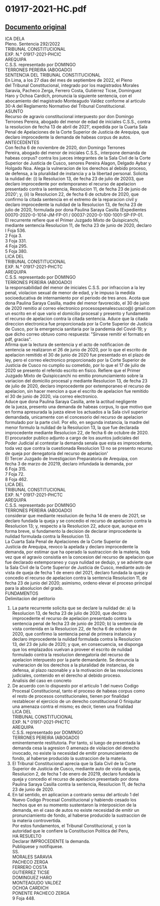 
01917-2021-HC.pdf
=================
  
[Documento original](https://tc.gob.pe/jurisprudencia/2022/01917-2021-HC.pdf)  
---  
ICA DELA  
Pleno. Sentencia 292/2022  
TRIBUNAL CONSTITUCIONAL  
EXP. N.° 01917-2021-PHCIC  
AREQUIPA  
C.S.S. representado por DOMINGO  
TERRONES PEREIRA (ABOGADO)  
SENTENCIA DEL TRIBUNAL CONSTITUCIONAL  
En Lima, a los 27 dias del mes de septiembre de 2022, el Pleno  
del Tribunal Constitucional, integrado por los magistrados Morales  
Saravia, Pacheco Zerga, Ferrero Costa, Gutiérrez Ticse, Dominguez  
Haro y Ochoa Cardich, pronuncia la siguiente sentencia, con el  
abocamiento del magistrado Monteagudo Valdez conforme al articulo  
30-A del Reglamento Normativo del Tribunal Constitucional.  
ASUNTO  
Recurso de agravio constitucional interpuesto por don Domingo  
Terrones Pereira, abogado del menor de edad de iniciales C.S.S., contra  
la resolucion de fecha 13 de abril de 2021', expedida por la Cuarta Sala  
Penal de Apelaciones de la Corte Superior de Justicia de Arequipa, que  
declaro improcedente la demanda de habeas corpus de autos.  
ANTECEDENTES  
Con fecha 6 de noviembre de 2020, don Domingo Terrones  
Pereira, abogado del menor de iniciales C.S.S., interpone demanda de  
habeas corpus? contra los jueces integrantes de la Sala Civil de la Corte  
Superior de Justicia de Cusco, senores Pereira Alagon, Delgado Aybar y  
Holgado Noa. Alega la vulneracion de los derechos al debido proceso,  
de defensa, a la pluralidad de instancia y a la libertad personal. Solicita  
la nulidad de: (i) la Resolucion 13, de fecha 23 de julio de 20203, que  
declaro improcedente por extemporaneo el recurso de apelacion  
presentado contra la sentencia, Resolucion 11, de fecha 23 de junio de  
2020'; y, (ii) la Resolucion 22, de fecha 6 de octubre de 2020, que  
confirmo la citada sentencia en el extremo de la reparacion civil y  
declaro improcedente la nulidad de la Resolucion 13, de fecha 23 de  
julio de 2020, formulada por dona Paulina Saraya Casilla (Expedientes  
00070-2020-0-1014-JM-FP-01 / 00037-2020-0-100-1001-SP-FP-01.  
El recurrente refiere que el Primer Juzgado Mixto de Quispicanchi,  
mediante sentencia Resolucion 11, de fecha 23 de junio de 2020, declaro  
I Foja 536.  
2 Foja 3.  
3 Foja 331.  
4 Foja 295.  
5 Foja 380.  
LICA DEL  
TRIBUNAL CONSTITUCIONAL  
EXP. N.° 01917-2021-PHCTC  
AREQUIPA  
C.S.S. representado por DOMINGO  
TERRONES PEREIRA (ABOGADO)  
la responsabilidad del menor de iniciales C.S.S. por infraccion a la ley  
penal, violacion sexual de menor de edad, y le impuso la medida  
socioeducativa de internamiento por el periodo de tres anos. Acota que  
dona Paulina Saraya Casilla, madre del menor favorecido, el 30 de junio  
de 2020 remitio al correo electronico procesospenalescusco@) gmail.com  
un escrito en el que vario el domicilio procesal y presento y fundamento  
el recurso de apelacion contra la citada sentencia. Aduce que la citada  
direccion electronica fue proporcionada por la Corte Superior de Justicia  
de Cusco, por la emergencia sanitaria por la pandemia del Covid-19; y  
que dicho correo obtuvo como respuesta: "Sirvase remitir el formato en  
pdf, gracias".  
Afirma que la lectura de sentencia y el acto de notificacion de  
sentencia se realizaron el 26 de junio de 2020, por lo que el escrito de  
apelacion remitido el 30 de junio de 2020 fue presentado en el plazo de  
ley, pero el correo electronico proporcionado por la Corte Superior de  
Justicia de Cusco no cumplio su cometido, por lo que el 17 de julio de  
2020 se presento el referido escrito en fisico. Refiere que el Primer  
Juzgado Mixto de Quispiccanchi no emitio pronunciamiento sobre la  
variacion del domicilio procesal y mediante Resolucion 13, de fecha 23  
de julio de 2020, declaro improcedente por extemporaneo el recurso de  
apelacion, sin hacer mencion a que el escrito de apelacion fue remitido  
el 30 de junio de 2020, via correo electronico.  
Aduce que dona Paulina Saraya Casilla, ante la actitud negligente  
de la jueza, presento una demanda de habeas corpus, lo que motivo que  
en forma apresurada la jueza eleve los actuados a la Sala civil superior  
demandada, unicamente con el concesorio del recurso de apelacion  
formulado por la parte civil. Por ello, en segunda instancia, la madre del  
menor formulo la nulidad de la Resolucion 13, la que fue declarada  
improcedente mediante Resolucion 22, de fecha 6 de octubre de 2020.  
El procurador publico adjunto a cargo de los asuntos judiciales del  
Poder Judicial al contestar la demanda senala que esta es improcedente,  
toda vez que contra la cuestionada Resolucion 13 no se presento recurso  
de queja por denegatoria del recurso de apelacion'  
El Tercer Juzgado de Investigacion Preparatoria de Arequipa, con  
fecha 3 de marzo de 20219, declaro infundada la demanda, por  
6 Foja 315.  
7 Foja 72.  
8 Foja 462.  
LICA DEL  
TRIBUNAL CONSTITUCIONAL  
EXP. N.° 01917-2021-PHCTC  
AREQUIPA  
C.S.S. representado por DOMINGO  
TERRONES PEREIRA (ABOGADO)  
considerar que mediante resolucion de fecha 14 de enero de 2021, se  
declaro fundada la queja y se concedio el recurso de apelacion contra la  
Resolucion 13; y, respecto a la Resolucion 22, aduce que, aunque en  
forma breve, si fundamento la decision de declarar improcedente la  
nulidad formulada contra la Resolucion 13.  
La Cuarta Sala Penal de Apelaciones de la Corte Superior de  
Justicia de Arequipa, revoco la apelada y declaro improcedente la  
demanda, por estimar que ha operado la sustraccion de la materia, toda  
vez que el agravio consistia en la concesion del recurso de apelacion que  
fue declarado extemporaneo y cuya nulidad se dedujo, y se advierte que  
la Sala Civil de la Corte Superior de Justicia de Cusco, mediante auto de  
vista de queja de fecha 1 de enero del 2021, declaro fundada la queja y  
concedio el recurso de apelacion contra la sentencia Resolucion 11, de  
fecha 23 de junio del 2020; asimismo, ordeno elevar el proceso principal  
para la absolucion del grado.  
FUNDAMENTOS  
Delimitacion del petitorio  
1. La parte recurrente solicita que se declare la nulidad de: a) la  
Resolucion 13, de fecha 23 de julio de 2020, que declaro  
improcedente el recurso de apelacion presentado contra la  
sentencia penal de fecha 23 de junio de 2020; b) la sentencia de  
vista contenida en la Resolucion 22, de fecha 6 de octubre de  
2020, que confirmo la sentencia penal de primera instancia y  
declaro improcedente la nulidad formulada contra la Resolucion  
13, del 23 de julio de 2020; y que, en consecuencia, se disponga  
que los emplazados vuelvan a proveer el escrito de nulidad  
formulado contra la resolucion denegatoria del recurso de  
apelacion interpuesto por la parte demandante. Se denuncia la  
vulneracion de los derechos a la pluralidad de instancias, de  
defensa, al plazo razonable y a la motivacion de las resoluciones  
judiciales, contenido en el derecho al debido proceso.  
Analisis del caso en concreto  
2. De acuerdo con lo dispuesto por el articulo 1 del nuevo Codigo  
Procesal Constitucional, tanto el proceso de habeas corpus como  
el resto de procesos constitucionales, tienen por finalidad  
restablecer el ejercicio de un derecho constitucional O finiquitar  
una amenaza contra el mismo; es decir, tienen una finalidad  
LICA DEL  
TRIBUNAL CONSTITUCIONAL  
EXP. N.° 01917-2021-PHCTC  
AREQUIPA  
C.S.S. representado por DOMINGO  
TERRONES PEREIRA (ABOGADO)  
eminentemente restitutoria. Por tanto, si luego de presentada la  
demanda cesa la agresion 0 amenaza de violacion del derecho  
invocado, no existe la necesidad de emitir pronunciamiento de  
fondo, al haberse producido la sustraccion de la materia.  
3. El Tribunal Constitucional aprecia que la Sala Civil de la Corte  
Superior de Justicia de Cusco, mediante auto de vista de queja,  
Resolucion 2, de fecha 1 de enero de 20219, declaro fundada la  
queja y concedio el recurso de apelacion presentado por dona  
Paulina Saraya Casilla contra la sentencia, Resolucion 11, de fecha  
23 de junio de 2020.  
4. En tal sentido, en aplicacion a contrario sensu del articulo 1 del  
Nuevo Codigo Procesal Constitucional y habiendo cesado los  
hechos que en su momento sustentaron la interposicion de la  
demanda, en el caso de autos no existe necesidad de emitir un  
pronunciamiento de fondo, al haberse producido la sustraccion de  
la materia controvertida.  
Por estos fundamentos, el Tribunal Constitucional, y con la  
autoridad que le confiere la Constitucion Politica del Peru,  
HA RESUELTO  
Declarar IMPROCEDENTE la demanda.  
Publiquese y notifiquese.  
SS.  
MORALES SARAVIA  
PACHECO ZERGA  
FERRERO COSTA  
GUTIERREZ TICSE  
DOMINGUEZ HARO  
MONTEAGUDO VALDEZ  
OCHOA CARDICH  
PONENTE PACHECO ZERGA  
9 Foja 448.